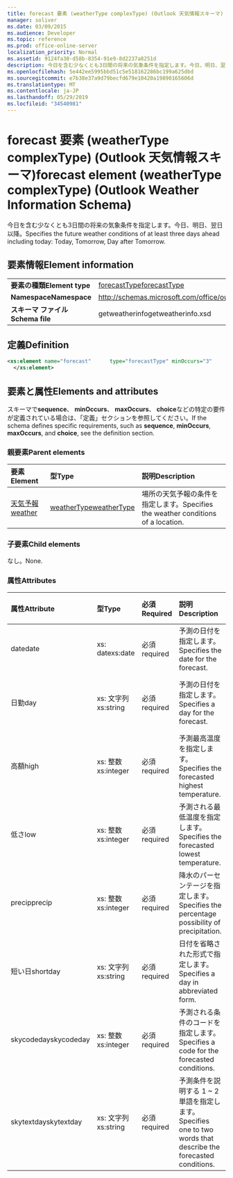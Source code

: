 ```yaml
---
title: forecast 要素 (weatherType complexType) (Outlook 天気情報スキーマ)
manager: soliver
ms.date: 03/09/2015
ms.audience: Developer
ms.topic: reference
ms.prod: office-online-server
localization_priority: Normal
ms.assetid: 9124fa30-d58b-8354-91e9-8d2237a8251d
description: 今日を含む少なくとも3日間の将来の気象条件を指定します。今日、明日、翌日以降。
ms.openlocfilehash: 5e442ee5995bbd51c5e518162286bc199a625dbd
ms.sourcegitcommit: e7b38e37a9d79becfd679e10420a19890165606d
ms.translationtype: MT
ms.contentlocale: ja-JP
ms.lasthandoff: 05/29/2019
ms.locfileid: "34540981"
---
```

# <a name="forecast-element-weathertype-complextype-outlook-weather-information-schema"></a><span data-ttu-id="06016-103">forecast 要素 (weatherType complexType) (Outlook 天気情報スキーマ)</span><span class="sxs-lookup"><span data-stu-id="06016-103">forecast element (weatherType complexType) (Outlook Weather Information Schema)</span></span>

<span data-ttu-id="06016-104">今日を含む少なくとも3日間の将来の気象条件を指定します。今日、明日、翌日以降。</span><span class="sxs-lookup"><span data-stu-id="06016-104">Specifies the future weather conditions of at least three days ahead including today: Today, Tomorrow, Day after Tomorrow.</span></span>
  
## <a name="element-information"></a><span data-ttu-id="06016-105">要素情報</span><span class="sxs-lookup"><span data-stu-id="06016-105">Element information</span></span>

|||
|:-----|:-----|
|<span data-ttu-id="06016-106">**要素の種類**</span><span class="sxs-lookup"><span data-stu-id="06016-106">**Element type**</span></span> <br/> |[<span data-ttu-id="06016-107">forecastType</span><span class="sxs-lookup"><span data-stu-id="06016-107">forecastType</span></span>](forecasttype-complextype-outlook-weather-information-schema.md) <br/> |
|<span data-ttu-id="06016-108">**Namespace**</span><span class="sxs-lookup"><span data-stu-id="06016-108">**Namespace**</span></span> <br/> |http://schemas.microsoft.com/office/outlook/15/getweatherinfo.xsd  <br/> |
|<span data-ttu-id="06016-109">**スキーマ ファイル**</span><span class="sxs-lookup"><span data-stu-id="06016-109">**Schema file**</span></span> <br/> |<span data-ttu-id="06016-110">getweatherinfo</span><span class="sxs-lookup"><span data-stu-id="06016-110">getweatherinfo.xsd</span></span>  <br/> |
   
## <a name="definition"></a><span data-ttu-id="06016-111">定義</span><span class="sxs-lookup"><span data-stu-id="06016-111">Definition</span></span>

```XML
<xs:element name="forecast"      type="forecastType" minOccurs="3"     maxOccurs="unbounded"    >
  </xs:element>  

```

## <a name="elements-and-attributes"></a><span data-ttu-id="06016-112">要素と属性</span><span class="sxs-lookup"><span data-stu-id="06016-112">Elements and attributes</span></span>

<span data-ttu-id="06016-113">スキーマで**sequence**、 **minOccurs**、 **maxOccurs**、 **choice**などの特定の要件が定義されている場合は、「定義」セクションを参照してください。</span><span class="sxs-lookup"><span data-stu-id="06016-113">If the schema defines specific requirements, such as **sequence**, **minOccurs**, **maxOccurs**, and **choice**, see the definition section.</span></span> 
  
### <a name="parent-elements"></a><span data-ttu-id="06016-114">親要素</span><span class="sxs-lookup"><span data-stu-id="06016-114">Parent elements</span></span>

|<span data-ttu-id="06016-115">**要素**</span><span class="sxs-lookup"><span data-stu-id="06016-115">**Element**</span></span>|<span data-ttu-id="06016-116">**型**</span><span class="sxs-lookup"><span data-stu-id="06016-116">**Type**</span></span>|<span data-ttu-id="06016-117">**説明**</span><span class="sxs-lookup"><span data-stu-id="06016-117">**Description**</span></span>|
|:-----|:-----|:-----|
|[<span data-ttu-id="06016-118">天気予報</span><span class="sxs-lookup"><span data-stu-id="06016-118">weather</span></span>](weather-element-weatherdata-elementoutlook-weather-information-schema.md) <br/> |[<span data-ttu-id="06016-119">weatherType</span><span class="sxs-lookup"><span data-stu-id="06016-119">weatherType</span></span>](weathertype-complextype-outlook-weather-information-schema.md) <br/> |<span data-ttu-id="06016-120">場所の天気予報の条件を指定します。</span><span class="sxs-lookup"><span data-stu-id="06016-120">Specifies the weather conditions of a location.</span></span>  <br/> |
   
### <a name="child-elements"></a><span data-ttu-id="06016-121">子要素</span><span class="sxs-lookup"><span data-stu-id="06016-121">Child elements</span></span>

<span data-ttu-id="06016-122">なし。</span><span class="sxs-lookup"><span data-stu-id="06016-122">None.</span></span>
  
### <a name="attributes"></a><span data-ttu-id="06016-123">属性</span><span class="sxs-lookup"><span data-stu-id="06016-123">Attributes</span></span>

|<span data-ttu-id="06016-124">**属性**</span><span class="sxs-lookup"><span data-stu-id="06016-124">**Attribute**</span></span>|<span data-ttu-id="06016-125">**型**</span><span class="sxs-lookup"><span data-stu-id="06016-125">**Type**</span></span>|<span data-ttu-id="06016-126">**必須**</span><span class="sxs-lookup"><span data-stu-id="06016-126">**Required**</span></span>|<span data-ttu-id="06016-127">**説明**</span><span class="sxs-lookup"><span data-stu-id="06016-127">**Description**</span></span>|<span data-ttu-id="06016-128">**可能な値**</span><span class="sxs-lookup"><span data-stu-id="06016-128">**Possible values**</span></span>|
|:-----|:-----|:-----|:-----|:-----|
|<span data-ttu-id="06016-129">date</span><span class="sxs-lookup"><span data-stu-id="06016-129">date</span></span>  <br/> |<span data-ttu-id="06016-130">xs: date</span><span class="sxs-lookup"><span data-stu-id="06016-130">xs:date</span></span>  <br/> |<span data-ttu-id="06016-131">必須</span><span class="sxs-lookup"><span data-stu-id="06016-131">required</span></span>  <br/> |<span data-ttu-id="06016-132">予測の日付を指定します。</span><span class="sxs-lookup"><span data-stu-id="06016-132">Specifies the date for the forecast.</span></span>  <br/> |<span data-ttu-id="06016-133">Xs: date 型の値</span><span class="sxs-lookup"><span data-stu-id="06016-133">A value of the type xs:date</span></span>  <br/> |
|<span data-ttu-id="06016-134">日勤</span><span class="sxs-lookup"><span data-stu-id="06016-134">day</span></span>  <br/> |<span data-ttu-id="06016-135">xs: 文字列</span><span class="sxs-lookup"><span data-stu-id="06016-135">xs:string</span></span>  <br/> |<span data-ttu-id="06016-136">必須</span><span class="sxs-lookup"><span data-stu-id="06016-136">required</span></span>  <br/> |<span data-ttu-id="06016-137">予測の日付を指定します。</span><span class="sxs-lookup"><span data-stu-id="06016-137">Specifies a day for the forecast.</span></span>  <br/> |<span data-ttu-id="06016-138">Xs: 文字列型の値</span><span class="sxs-lookup"><span data-stu-id="06016-138">A value of the type xs:string</span></span>  <br/> |
|<span data-ttu-id="06016-139">高額</span><span class="sxs-lookup"><span data-stu-id="06016-139">high</span></span>  <br/> |<span data-ttu-id="06016-140">xs: 整数</span><span class="sxs-lookup"><span data-stu-id="06016-140">xs:integer</span></span>  <br/> |<span data-ttu-id="06016-141">必須</span><span class="sxs-lookup"><span data-stu-id="06016-141">required</span></span>  <br/> |<span data-ttu-id="06016-142">予測最高温度を指定します。</span><span class="sxs-lookup"><span data-stu-id="06016-142">Specifies the forecasted highest temperature.</span></span>  <br/> |<span data-ttu-id="06016-143">Xs: integer 型の値</span><span class="sxs-lookup"><span data-stu-id="06016-143">A value of the type xs:integer</span></span>  <br/> |
|<span data-ttu-id="06016-144">低さ</span><span class="sxs-lookup"><span data-stu-id="06016-144">low</span></span>  <br/> |<span data-ttu-id="06016-145">xs: 整数</span><span class="sxs-lookup"><span data-stu-id="06016-145">xs:integer</span></span>  <br/> |<span data-ttu-id="06016-146">必須</span><span class="sxs-lookup"><span data-stu-id="06016-146">required</span></span>  <br/> |<span data-ttu-id="06016-147">予測される最低温度を指定します。</span><span class="sxs-lookup"><span data-stu-id="06016-147">Specifies the forecasted lowest temperature.</span></span>  <br/> |<span data-ttu-id="06016-148">Xs: integer 型の値</span><span class="sxs-lookup"><span data-stu-id="06016-148">A value of the type xs:integer</span></span>  <br/> |
|<span data-ttu-id="06016-149">precip</span><span class="sxs-lookup"><span data-stu-id="06016-149">precip</span></span>  <br/> |<span data-ttu-id="06016-150">xs: 整数</span><span class="sxs-lookup"><span data-stu-id="06016-150">xs:integer</span></span>  <br/> |<span data-ttu-id="06016-151">必須</span><span class="sxs-lookup"><span data-stu-id="06016-151">required</span></span>  <br/> |<span data-ttu-id="06016-152">降水のパーセンテージを指定します。</span><span class="sxs-lookup"><span data-stu-id="06016-152">Specifies the percentage possibility of precipitation.</span></span>  <br/> |<span data-ttu-id="06016-153">Xs: integer 型の値</span><span class="sxs-lookup"><span data-stu-id="06016-153">A value of the type xs:integer</span></span>  <br/> |
|<span data-ttu-id="06016-154">短い日</span><span class="sxs-lookup"><span data-stu-id="06016-154">shortday</span></span>  <br/> |<span data-ttu-id="06016-155">xs: 文字列</span><span class="sxs-lookup"><span data-stu-id="06016-155">xs:string</span></span>  <br/> |<span data-ttu-id="06016-156">必須</span><span class="sxs-lookup"><span data-stu-id="06016-156">required</span></span>  <br/> |<span data-ttu-id="06016-157">日付を省略された形式で指定します。</span><span class="sxs-lookup"><span data-stu-id="06016-157">Specifies a day in abbreviated form.</span></span>  <br/> |<span data-ttu-id="06016-158">Xs: 文字列型の値</span><span class="sxs-lookup"><span data-stu-id="06016-158">A value of the type xs:string</span></span>  <br/> |
|<span data-ttu-id="06016-159">skycodeday</span><span class="sxs-lookup"><span data-stu-id="06016-159">skycodeday</span></span>  <br/> |<span data-ttu-id="06016-160">xs: 整数</span><span class="sxs-lookup"><span data-stu-id="06016-160">xs:integer</span></span>  <br/> |<span data-ttu-id="06016-161">必須</span><span class="sxs-lookup"><span data-stu-id="06016-161">required</span></span>  <br/> |<span data-ttu-id="06016-162">予測される条件のコードを指定します。</span><span class="sxs-lookup"><span data-stu-id="06016-162">Specifies a code for the forecasted conditions.</span></span>  <br/> |<span data-ttu-id="06016-163">Xs: integer 型の値</span><span class="sxs-lookup"><span data-stu-id="06016-163">A value of the type xs:integer</span></span>  <br/> |
|<span data-ttu-id="06016-164">skytextday</span><span class="sxs-lookup"><span data-stu-id="06016-164">skytextday</span></span>  <br/> |<span data-ttu-id="06016-165">xs: 文字列</span><span class="sxs-lookup"><span data-stu-id="06016-165">xs:string</span></span>  <br/> |<span data-ttu-id="06016-166">必須</span><span class="sxs-lookup"><span data-stu-id="06016-166">required</span></span>  <br/> |<span data-ttu-id="06016-167">予測条件を説明する 1 ~ 2 単語を指定します。</span><span class="sxs-lookup"><span data-stu-id="06016-167">Specifies one to two words that describe the forecasted conditions.</span></span>  <br/> |<span data-ttu-id="06016-168">Xs: 文字列型の値</span><span class="sxs-lookup"><span data-stu-id="06016-168">A value of the type xs:string</span></span>  <br/> |
   

